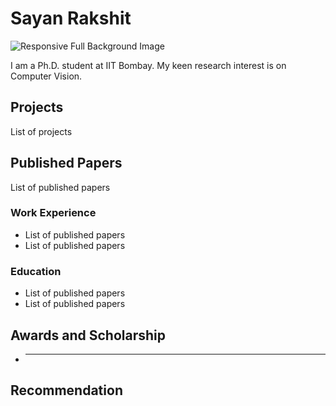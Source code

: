# Sayan Rakshit
![Responsive Full Background Image](https://user-images.githubusercontent.com/30260441/233859660-74fde19b-bdc7-4ea6-a914-b2e5e4e4af28.jpg)


I am a Ph.D. student at IIT Bombay. My keen research interest is on Computer Vision.

## Projects

List of projects

## Published Papers

List of published papers

### Work Experience

* List of published papers
* List of published papers

### Education

* List of published papers
* List of published papers


## Awards and Scholarship
* --------------------------

## Recommendation
